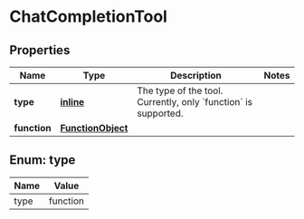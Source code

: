 
# ChatCompletionTool

## Properties
Name | Type | Description | Notes
------------ | ------------- | ------------- | -------------
**type** | [**inline**](#Type) | The type of the tool. Currently, only &#x60;function&#x60; is supported. | 
**function** | [**FunctionObject**](FunctionObject.md) |  | 


<a id="Type"></a>
## Enum: type
Name | Value
---- | -----
type | function



